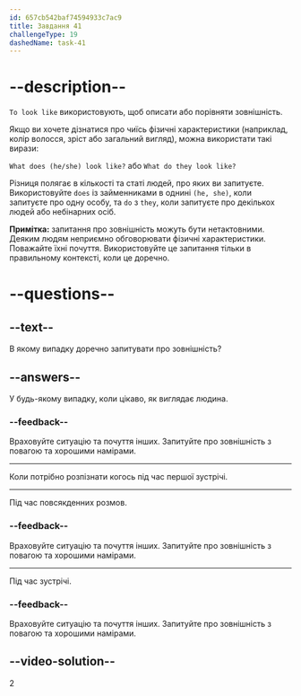 ```yaml
---
id: 657cb542baf74594933c7ac9
title: Завдання 41
challengeType: 19
dashedName: task-41
---
```


# --description--

`To look like` використовують, щоб описати або порівняти зовнішність.

Якщо ви хочете дізнатися про чиїсь фізичні характеристики (наприклад, колір волосся, зріст або загальний вигляд), можна використати такі вирази:

`What does (he/she) look like?` або `What do they look like?`

Різниця полягає в кількості та статі людей, про яких ви запитуєте. Використовуйте `does` із займенниками в однині `(he, she)`, коли запитуєте про одну особу, та `do` з `they`, коли запитуєте про декількох людей або небінарних осіб.

**Примітка:** запитання про зовнішність можуть бути нетактовними. Деяким людям неприємно обговорювати фізичні характеристики. Поважайте їхні почуття. Використовуйте це запитання тільки в правильному контексті, коли це доречно.


# --questions--

## --text--

В якому випадку доречно запитувати про зовнішність?

## --answers--

У будь-якому випадку, коли цікаво, як виглядає людина.

### --feedback--

Враховуйте ситуацію та почуття інших. Запитуйте про зовнішність з повагою та хорошими намірами.

---

Коли потрібно розпізнати когось під час першої зустрічі.

---

Під час повсякденних розмов.

### --feedback--

Враховуйте ситуацію та почуття інших. Запитуйте про зовнішність з повагою та хорошими намірами.

---

Під час зустрічі.

### --feedback--

Враховуйте ситуацію та почуття інших. Запитуйте про зовнішність з повагою та хорошими намірами.

## --video-solution--

2
